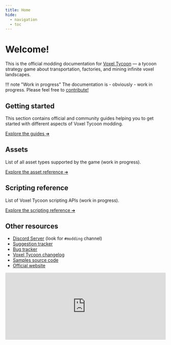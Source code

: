 ```yaml
---
title: Home
hide:
  - navigation
  - toc
---
```


# Welcome!

This is the official modding documentation for [Voxel Tycoon](https://voxeltycoon.xyz) — a tycoon strategy game about transportation, factories, and mining infinite voxel landscapes.

!!! note "Work in progress"
    The documentation is - obviously - work in progress. Please feel free to [contribute!](https://github.com/voxeltycoon/docs)

## Getting started

This section contains official and community guides helping you to get started with different aspects of Voxel Tycoon modding.

[Explore the guides ➔](/guides/basics)

## Assets

List of all asset types supported by the game (work in progress).

[Explore the asset reference ➔](/assets)

## Scripting reference

List of Voxel Tycoon scripting APIs (work in progress).

[Explore the scripting reference ➔](/reference)

## Other resources

- [Discord Server](https://discord.gg/voxeltycoon) (look for `#modding` channel)
- [Suggestion tracker](https://github.com/voxeltycoon/issues/discussions)
- [Bug tracker](https://github.com/voxeltycoon/issues/issues)
- [Voxel Tycoon changelog](https://voxeltycoon.xyz/changelog)
- [Samples source code](https://github.com/voxeltycoon/mods)
- [Official website](https://voxeltycoon.xyz)

<iframe width="100%" height="210px" class="widget-steam_modal" src="https://store.steampowered.com/widget/732050/" frameborder="0"></iframe>
